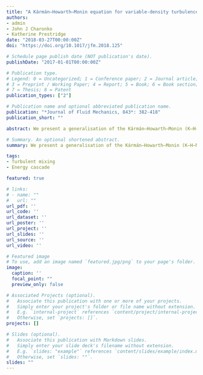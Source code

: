 ```yaml
---
title: "A Kármán–Howarth–Monin equation for variable-density turbulence"
authors:
- admin
- John J Charonko
- Katherine Prestridge
date: "2018-03-27T00:00:00Z"
doi: "https://doi.org/10.1017/jfm.2018.125"

# Schedule page publish date (NOT publication's date).
publishDate: "2017-01-01T00:00:00Z"

# Publication type.
# Legend: 0 = Uncategorized; 1 = Conference paper; 2 = Journal article;
# 3 = Preprint / Working Paper; 4 = Report; 5 = Book; 6 = Book section;
# 7 = Thesis; 8 = Patent
publication_types: ["2"]

# Publication name and optional abbreviated publication name.
publication: "*Journal of Fluid Mechanics, 843*: 382-418"
publication_short: ""

abstract: We present a generalisation of the Kármán–Howarth–Monin (K–H–M) equation to include variable-density (VD) effects. The derived equation (i) reduces to the original K–H–M equation when density is a constant and (ii) leads to a VD analogue of the 4/5-law with the same value of constant (=4/5) appearing as the prefactor of the dissipation rate. The equation is employed to understand negative turbulent kinetic energy production in a SF_{6} turbulent round jet with an initial density ratio of 4.2. From a Reynolds-averaged Navier–Stokes (RANS) perspective, negative production means that the mean flow is strengthened at the expense of the energy of turbulent fluctuations. We show that the associated energy transfer is accomplished by the deformation of smaller turbulent eddies into large ones in the development region of the jet and is captured by the linear scale-by-scale energy transfer term in the VD K–H–M equation. The nonlinear transfer term of the VD K–H–M equation depicts a conventional forward cascade for all eddies having a size less than the Eulerian integral length scale, regardless of their orientation. The net effect is a retarded energy cascade in the non-Boussinesq jet that has not been accounted for by existing turbulence theories. Implications of this observation for turbulence modelling are discussed.

# Summary. An optional shortened abstract.
summary: We present a generalisation of the Kármán–Howarth–Monin (K–H–M) equation to include variable-density (VD) effects. The derived equation (i) reduces to the original K–H–M equation when density is a constant and (ii) leads to a VD analogue of the 4/5-law with the same value of constant (=4/5) appearing as the prefactor of the dissipation rate.

tags:
- Turbulent mixing
- Energy cascade

featured: true

# links:
# - name: ""
#   url: ""
url_pdf: ''
url_code: ''
url_dataset: ''
url_poster: ''
url_project: ''
url_slides: ''
url_source: ''
url_video: ''

# Featured image
# To use, add an image named `featured.jpg/png` to your page's folder. 
image:
  caption: ''
  focal_point: ""
  preview_only: false

# Associated Projects (optional).
#   Associate this publication with one or more of your projects.
#   Simply enter your project's folder or file name without extension.
#   E.g. `internal-project` references `content/project/internal-project/index.md`.
#   Otherwise, set `projects: []`.
projects: []

# Slides (optional).
#   Associate this publication with Markdown slides.
#   Simply enter your slide deck's filename without extension.
#   E.g. `slides: "example"` references `content/slides/example/index.md`.
#   Otherwise, set `slides: ""`.
slides: ""
---
```


